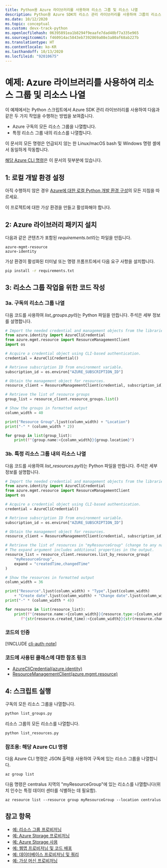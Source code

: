 ```yaml
---
title: Python용 Azure 라이브러리를 사용하여 리소스 그룹 및 리소스 나열
description: Python용 Azure SDK의 리소스 관리 라이브러리를 사용하여 그룹의 리소스 그룹 및 리소스를 나열합니다.
ms.date: 10/12/2020
ms.topic: conceptual
ms.custom: devx-track-python
ms.openlocfilehash: 06395891ea1b8294f9eaafe7dad40bf7a335e965
ms.sourcegitcommit: f460914ac5843eb7392869a08e3a80af68ab227b
ms.translationtype: HT
ms.contentlocale: ko-KR
ms.lasthandoff: 10/13/2020
ms.locfileid: "92010675"
---
```

# <a name="example-use-the-azure-libraries-to-list-resource-groups-and-resources"></a>예제: Azure 라이브러리를 사용하여 리소스 그룹 및 리소스 나열

이 예제에서는 Python 스크립트에서 Azure SDK 관리 라이브러리를 사용하여 다음과 같은 두 가지 작업을 수행하는 방법을 보여줍니다.

- Azure 구독의 모든 리소스 그룹을 나열합니다.
- 특정 리소스 그룹 내의 리소스를 나열합니다.
 
이 문서의 모든 명령은 언급되지 않는 한 Linux/macOS bash 및 Windows 명령 셸에서 동일하게 작동합니다.

[해당 Azure CLI 명령](#for-reference-equivalent-azure-cli-commands)은 이 문서의 뒷부분에 있습니다.

## <a name="1-set-up-your-local-development-environment"></a>1: 로컬 개발 환경 설정

아직 수행하지 않은 경우 [Azure에 대한 로컬 Python 개발 환경 구성](configure-local-development-environment.md)의 모든 지침을 따르세요.

이 프로젝트에 대한 가상 환경을 만들고 활성화해야 합니다.

## <a name="2-install-the-azure-library-packages"></a>2: Azure 라이브러리 패키지 설치

다음과 같은 콘텐츠가 포함된 *requirements.txt*라는 파일을 만듭니다.

```text
azure-mgmt-resource
azure-identity
```

가상 환경이 활성화된 터미널 또는 명령 프롬프트에서 다음 요구 사항을 설치합니다.

```cmd
pip install -r requirements.txt
```

## <a name="3-write-code-to-work-with-resource-groups"></a>3: 리소스 그룹 작업을 위한 코드 작성

### <a name="3a-list-resource-groups-in-a-subscription"></a>3a. 구독의 리소스 그룹 나열

다음 코드를 사용하여 *list_groups.py*라는 Python 파일을 만듭니다. 주석은 세부 정보를 설명합니다.

```python
# Import the needed credential and management objects from the libraries.
from azure.identity import AzureCliCredential
from azure.mgmt.resource import ResourceManagementClient
import os

# Acquire a credential object using CLI-based authentication.
credential = AzureCliCredential()

# Retrieve subscription ID from environment variable.
subscription_id = os.environ["AZURE_SUBSCRIPTION_ID"]

# Obtain the management object for resources.
resource_client = ResourceManagementClient(credential, subscription_id)

# Retrieve the list of resource groups
group_list = resource_client.resource_groups.list()

# Show the groups in formatted output
column_width = 40

print("Resource Group".ljust(column_width) + "Location")
print("-" * (column_width * 2))

for group in list(group_list):
    print(f"{group.name:<{column_width}}{group.location}")
```

### <a name="3b-list-resources-within-a-specific-resource-group"></a>3b. 특정 리소스 그룹 내의 리소스 나열

다음 코드를 사용하여 *list_resources.py*라는 Python 파일을 만듭니다. 주석은 세부 정보를 설명합니다.

```python
# Import the needed credential and management objects from the libraries.
from azure.identity import AzureCliCredential
from azure.mgmt.resource import ResourceManagementClient
import os

# Acquire a credential object using CLI-based authentication.
credential = AzureCliCredential()

# Retrieve subscription ID from environment variable.
subscription_id = os.environ["AZURE_SUBSCRIPTION_ID"]

# Obtain the management object for resources.
resource_client = ResourceManagementClient(credential, subscription_id)

# Retrieve the list of resources in "myResourceGroup" (change to any name desired).
# The expand argument includes additional properties in the output.
resource_list = resource_client.resources.list_by_resource_group(
    "myResourceGroup",
    expand = "createdTime,changedTime"
)

# Show the resources in formatted output
column_width = 36

print("Resource".ljust(column_width) + "Type".ljust(column_width)
    + "Create date".ljust(column_width) + "Change date".ljust(column_width))
print("-" * (column_width * 4))

for resource in list(resource_list):
    print(f"{resource.name:<{column_width}}{resource.type:<{column_width}}"
       f"{str(resource.created_time):<{column_width}}{str(resource.changed_time):<{column_width}}")
```

### <a name="authentication-in-the-code"></a>코드의 인증

[!INCLUDE [cli-auth-note](includes/cli-auth-note.md)]

### <a name="reference-links-for-classes-used-in-the-code"></a>코드에 사용된 클래스에 대한 참조 링크

- [AzureCliCredential(azure.identity)](/python/api/azure-identity/azure.identity.azureclicredential)
- [ResourceManagementClient(azure.mgmt.resource)](/python/api/azure-mgmt-resource/azure.mgmt.resource.resourcemanagementclient)

## <a name="4-run-the-scripts"></a>4: 스크립트 실행

구독의 모든 리소스 그룹을 나열합니다.

```cmd
python list_groups.py
```

리소스 그룹의 모든 리소스를 나열합니다.

```cmd
python list_resources.py
```

### <a name="for-reference-equivalent-azure-cli-commands"></a>참조용: 해당 Azure CLI 명령

다음 Azure CLI 명령은 JSON 출력을 사용하여 구독에 있는 리소스 그룹을 나열합니다.

```azurecli
az group list
```

다음 명령은 centralus 지역의 "myResourceGroup"에 있는 리소스를 나열합니다(위치 인수는 특정 데이터 센터를 식별하는 데 필요함).

```azurecli
az resource list --resource group myResourceGroup --location centralus
```

## <a name="see-also"></a>참고 항목

- [예: 리소스 그룹 프로비저닝](azure-sdk-example-resource-group.md)
- [예: Azure Storage 프로비저닝](azure-sdk-example-storage.md)
- [예: Azure Storage 사용](azure-sdk-example-storage-use.md)
- [예: 웹앱 프로비저닝 및 코드 배포](azure-sdk-example-web-app.md)
- [예: 데이터베이스 프로비저닝 및 쿼리](azure-sdk-example-database.md)
- [예: 가상 머신 프로비저닝](azure-sdk-example-virtual-machines.md)
